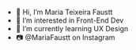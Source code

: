 - 👋 Hi, I’m Maria Teixeira Faustt      
- 👀 I’m interested in Front-End Dev      
- 🌱 I’m currently learning UX Design  
- 📷 @MariaFaustt on Instagram    
      
<!---
MariaLTN/MariaLTN is a ✨ special ✨ repository because its `README.md` (this file) appears on your GitHub profile.
You can click the Preview link to take a look at your changes.
--->
